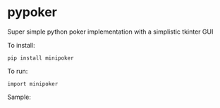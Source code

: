 # pypoker
Super simple python poker implementation with a simplistic tkinter GUI

To install:

    pip install minipoker

To run:

    import minipoker

Sample:
